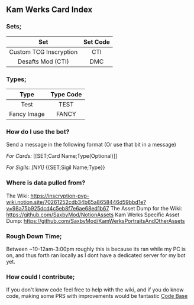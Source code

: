 ## Kam Werks Card Index

### Sets;
| Set | Set Code |
| :-: | :-: |
| Custom TCG Inscryption | CTI |
| Desafts Mod (CTI) | DMC |

### Types;
| Type | Type Code |
| :-: | :-: |
| Test | TEST |
| Fancy Image | FANCY |

### How do I use the bot?

Send a message in the following format (Or use that bit in a message)

*For Cards:*
[[SET;Card Name;Type(Optional)]]

*For Sigils: [NYI]*
{{SET;Sigil Name;Type}}

### Where is data pulled from?

The Wiki: https://inscryption-pvp-wiki.notion.site/70261252cdb34b65a8658446d59bbd1e?v=98a75b925dcd4c5eb8f7e6ae68ed1b67
The Asset Dump for the Wiki: https://github.com/SaxbyMod/NotionAssets
Kam Werks Specific Asset Dump: https://github.com/SaxbyMod/KamWerksPortraitsAndOtherAssets

### Rough Down Time;

Between ~10-12am-3:00pm roughly this is because its ran while my PC is on, and thus forth ran locally as I dont have a dedicated server for my bot yet.

### How could I contribute;

If you don't know code feel free to help with the wiki, and if you do know code, making some PRS with improvements would be fantastic [Code Base](https://github.com/SaxbyMod/KamWerksCardIndexCSharp)
